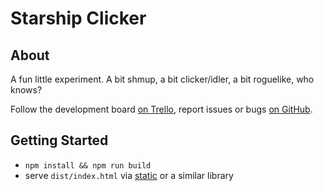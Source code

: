 # Starship Clicker

## About

A fun little experiment. A bit shmup, a bit clicker/idler, a bit roguelike, who knows?

Follow the development board [on Trello](https://trello.com/b/yYF4mFO0/starship-clicker), report issues or bugs [on GitHub](https://github.com/Problematic/starship-clicker/issues).

## Getting Started

* `npm install && npm run build`
* serve `dist/index.html` via [static](https://www.npmjs.com/package/node-static) or a similar library
